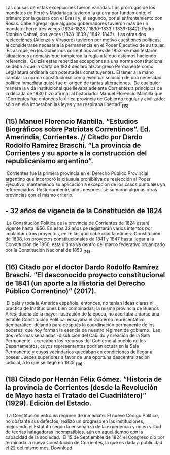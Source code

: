 Las causas de estas excepciones fueron variadas. Las prórrogas de los mandatos de Ferré y Madariaga tuvieron la guerra por fundamento; el primero por la guerra con el Brasil y, el segundo, por el enfrentamiento con Rosas. Cabe agregar que algunos gobernadores tuvieron más de un mandato: Ferré tres veces (1824-1828 / 1830-1833 / 1839-1842); Pedro Dionisio Cabral, dos veces (1828-1839 / 1842-1843).
​
Las otras dos reelecciones (Atienza y Virasoro) tuvieron por motivo cuestiones políticas, al considerarse necesaria la permanencia en el Poder Ejecutivo de su titular.
​
Es así que, en los Gobiernos correntinos antes de 1853, se manifestaron situaciones anómalas que rompieron la regla a la que estamos haciendo referencia.
​
Quizás estas repetidas excepciones a una norma constitucional se deba a que la Carta de 1824 declaró al Congreso Permanente como Legislatura ordinaria con potestades constituyentes. El tener a la mano cambiar la norma constitucional como eventual solución de una necesidad política inmediata quizá fue el origen de tantas alteraciones.
​
De cualquier manera la vida institucional que llevaba adelante Corrientes a principios de la década de 1830 hizo afirmar al historiador Manuel Florencio Mantilla que “Corrientes fue entonces la única provincia de Gobierno regular y civilizado; sólo en ella imperaban las leyes y se respiraba libertad”<sub><strong>(15)</strong></sub>.
​
## **(15)** Manuel Florencio Mantilla. “Estudios Biográficos sobre Patriotas Correntinos”. Ed. Amerindia, Corrientes. // Citado por Dardo Rodolfo Ramírez Braschi. “La provincia de Corrientes y su aporte a la construcción del republicanismo argentino”.
​
Corrientes fue la primera provincia en el Derecho Público Provincial argentino que incorporó la cláusula prohibitiva de reelección al Poder Ejecutivo, manteniendo su aplicación a excepción de los casos puntuales ya referenciados. Posteriormente, años después, se sumaron algunas otras provincias con el mismo criterio.
​
## **\- 32 años de vigencia de la Constitución de 1824**
​
La Constitución Política de la provincia de Corrientes de 1824 estará  vigente hasta 1856. En esos 32 años se registrarán varios intentos por implantar otros proyectos, entre las que cabe citar la efímera Constitución de 1838, los proyectos constitucionales de 1841 y 1847 hasta llegar a la Constitución de 1856, esta última ya dentro del marco federativo organizado por la Constitución Nacional de 1853 <sub><strong><span><span>(16)</span></span></strong></sub> .
​
## **(16)** Citado por el doctor Dardo Rodolfo Ramírez Braschi. “El desconocido proyecto constitucional de 1841 (un aporte a la Historia del Derecho Público Correntino)” (2017).
​
El país y toda la América española, entonces, no tenían ideas claras ni práctica de Instituciones bien combinadas; la misma provincia de Buenos Aires, dueña de la mayor ilustración de la época, no acertaba a darse una estable Constitución Política: ensayaba el Gobierno representativo democrático, dejando para después la coordinación permanente de los poderes, que hoy forman la esencia de nuestro régimen de gobierno.
​
Las dos reformas señaladas -disolución del Cabildo y creación de la Sala Permanente- acercaban los recursos del Gobierno al pueblo de los Departamentos, cuyos representantes podrían actuar en la Sala Permanente y cuyos vecindarios quedaban en condiciones de llegar a poseer Jueces superiores a favor de una oportuna descentralización judicial, a lo que se llegó en 1825 <sub><strong><span><span>(18)</span></span></strong></sub> .
​
## **(18)** Citado por Hernán Félix Gómez. “Historia de la provincia de Corrientes (desde la Revolución de Mayo hasta el Tratado del Cuadrilátero)” (1929). Edición del Estado.
​
La Constitución entró en régimen de inmediato. El nuevo Código Político, no obstante sus defectos, realizó un progreso en las instituciones, mejorando el Estatuto según la enseñanza de la experiencia y no en virtud de teorías halagadoras incompatibles, aún en aquel tiempo con la capacidad de la sociedad.
​
El 15 de Septiembre de 1824 el Congreso dio por terminada la nueva Constitución de Corrientes, la que es dada a publicidad el 22 del mismo mes.
Download